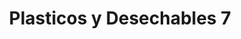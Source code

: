 ---
title: "Plasticos y Desechables 7"
url: /bogota-d-c/plasticos-y-desechables-7/
shop: tienda rural
---